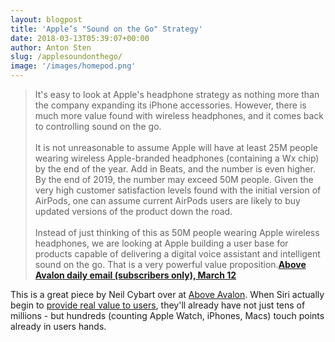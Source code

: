 ```yaml
---
layout: blogpost
title: 'Apple’s "Sound on the Go" Strategy'
date: 2018-03-13T05:39:07+00:00
author: Anton Sten
slug: /applesoundonthego/
image: '/images/homepod.png'
---
```


>It's easy to look at Apple's headphone strategy as nothing more than the company expanding its iPhone accessories. However, there is much more value found with wireless headphones, and it comes back to controlling sound on the go.<br /><br />It is not unreasonable to assume Apple will have at least 25M people wearing wireless Apple-branded headphones (containing a Wx chip) by the end of the year. Add in Beats, and the number is even higher. By the end of 2019, the number may exceed 50M people. Given the very high customer satisfaction levels found with the initial version of AirPods, one can assume current AirPods users are likely to buy updated versions of the product down the road.<br /><br />Instead of just thinking of this as 50M people wearing Apple wireless headphones, we are looking at Apple building a user base for products capable of delivering a digital voice assistant and intelligent sound on the go. That is a very powerful value proposition.**[Above Avalon daily email (subscribers only), March 12](https://www.aboveavalon.com)**

This is a great piece by Neil Cybart over at [Above Avalon](https://www.aboveavalon.com). When Siri actually begin to [provide real value to users](/voiceinput), they'll already have not just tens of millions - but hundreds (counting Apple Watch, iPhones, Macs) touch points already in users hands.
